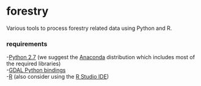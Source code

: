 forestry
========

Various tools to process forestry related data using Python and R.


### requirements


-[Python 2.7](http://www.python.org/) (we suggest the [Anaconda](https://store.continuum.io/cshop/anaconda/) distribution which includes most of the required libraries)  
-[GDAL Python bindings](<http://www.gisinternals.com/sdk/>)  
-[R](http://www.r-project.org/) (also consider using the [R Studio IDE](http://www.rstudio.com/))  
